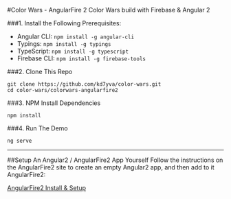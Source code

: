 #Color Wars - AngularFire 2
Color Wars build with Firebase & Angular 2

###1. Install the Following Prerequisites:

* Angular CLI: `npm install -g angular-cli`
* Typings: `npm install -g typings`
* TypeScript: `npm install -g typescript`
* Firebase CLI: `npm install -g firebase-tools`

###2. Clone This Repo
```
git clone https://github.com/kd7yva/color-wars.git
cd color-wars/colorwars-angularfire2
```
###3. NPM Install Dependencies
```
npm install
```
###4. Run The Demo
```
ng serve
```
<hr>

##Setup An Angular2 / AngularFire2 App Yourself
Follow the instructions on the AngularFire2 site to create an empty Angular2 app, and then add to it AngularFire2:

[AngularFire2 Install & Setup](https://github.com/angular/angularfire2/edit/master/docs/1-install-and-setup.md)
